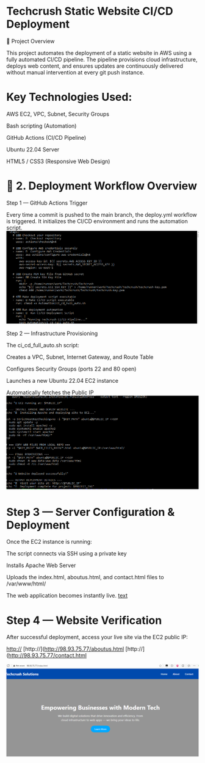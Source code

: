 # Techcrush Static Website CI/CD Deployment 
📘 Project Overview

This project automates the deployment of a static website in AWS using a fully automated CI/CD pipeline.
The pipeline provisions cloud infrastructure, deploys web content, and ensures updates are continuously delivered without manual intervention at every git push instance.

# Key Technologies Used:

AWS EC2, VPC, Subnet, Security Groups

Bash scripting (Automation)

GitHub Actions (CI/CD Pipeline)

Ubuntu 22.04 Server

HTML5 / CSS3 (Responsive Web Design)

# 🚀 2. Deployment Workflow Overview
Step 1 — GitHub Actions Trigger

Every time a commit is pushed to the main branch, the deploy.yml workflow is triggered.
It initializes the CI/CD environment and runs the automation script.
![alt text](../yml2.PNG)

Step 2 — Infrastructure Provisioning

The ci_cd_full_auto.sh script:

Creates a VPC, Subnet, Internet Gateway, and Route Table

Configures Security Groups (ports 22 and 80 open)

Launches a new Ubuntu 22.04 EC2 instance

Automatically fetches the Public IP
![alt text](../ci-cd.PNG)

# Step 3 — Server Configuration & Deployment

Once the EC2 instance is running:

The script connects via SSH using a private key

Installs Apache Web Server

Uploads the index.html, aboutus.html, and contact.html files to /var/www/html/

The web application becomes instantly live.
[text](<../Automation Scripts>)

# Step 4 — Website Verification

After successful deployment, access your live site via the EC2 public IP:

[http://<your-public-ip>](http://98.93.75.77/index.html)
[http://<your-public-ip>](http://98.93.75.77/aboutus.html
[http://<your-public-ip>](http://98.93.75.77/contact.html

![alt text](<../Automation deploy index.PNG>)